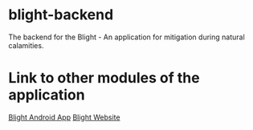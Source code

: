 # blight-backend
The backend for the Blight - An application for mitigation during natural calamities.

# Link to other modules of the application
[Blight Android App](https://github.com/shantanu0323/Blight)
[Blight Website](https://github.com/Dheeraj1998/Blight-Website)
